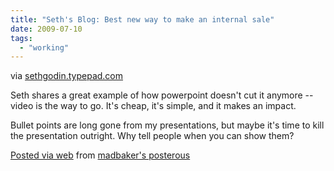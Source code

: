 ```yaml
---
title: "Seth's Blog: Best new way to make an internal sale"
date: 2009-07-10
tags:
  - "working"
---
```


via [sethgodin.typepad.com](http://sethgodin.typepad.com/seths_blog/2009/07/best-new-way-to-make-an-internal-sale.html)

Seth shares a great example of how powerpoint doesn't cut it anymore -- video is the way to go. It's cheap, it's simple, and it makes an impact.

Bullet points are long gone from my presentations, but maybe it's time to kill the presentation outright. Why tell people when you can show them?

[Posted via web](http://posterous.com) from [madbaker's posterous](http://madbaker.posterous.com/seths-blog-best-new-way-to-make-an-internal-s-1)
